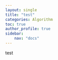 ```yaml
---
layout: single
title: "test"
categories: Algorithm
toc: true
author_profile: true
sidebar:
    nav: "docs"
---
```

test